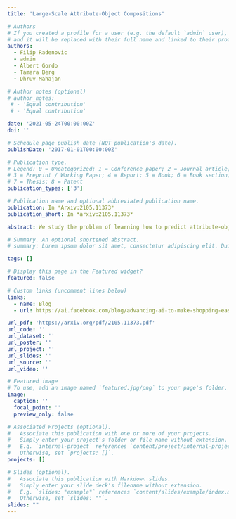 ```yaml
---
title: 'Large-Scale Attribute-Object Compositions'

# Authors
# If you created a profile for a user (e.g. the default `admin` user), write the username (folder name) here
# and it will be replaced with their full name and linked to their profile.
authors:
  - Filip Radenovic
  - admin
  - Albert Gordo
  - Tamara Berg
  - Dhruv Mahajan

# Author notes (optional)
# author_notes:
 # - 'Equal contribution'
 # - 'Equal contribution'

date: '2021-05-24T00:00:00Z'
doi: ''

# Schedule page publish date (NOT publication's date).
publishDate: '2017-01-01T00:00:00Z'

# Publication type.
# Legend: 0 = Uncategorized; 1 = Conference paper; 2 = Journal article;
# 3 = Preprint / Working Paper; 4 = Report; 5 = Book; 6 = Book section;
# 7 = Thesis; 8 = Patent
publication_types: ['3']

# Publication name and optional abbreviated publication name.
publication: In *Arxiv:2105.11373*
publication_short: In *arxiv:2105.11373*

abstract: We study the problem of learning how to predict attribute-object compositions from images, and its generalization to unseen compositions missing from the training data. To the best of our knowledge, this is a first large-scale study of this problem, involving hundreds of thousands of compositions. We train our framework with images from Instagram using hashtags as noisy weak supervision. We make careful design choices for data collection and modeling, in order to handle noisy annotations and unseen compositions. Finally, extensive evaluations show that learning to compose classifiers outperforms late fusion of individual attribute and object predictions, especially in the case of unseen attribute-object pairs.

# Summary. An optional shortened abstract.
# summary: Lorem ipsum dolor sit amet, consectetur adipiscing elit. Duis posuere tellus ac convallis placerat. Proin tincidunt magna sed ex sollicitudin condimentum.

tags: []

# Display this page in the Featured widget?
featured: false

# Custom links (uncomment lines below)
links:
  - name: Blog
  - url: https://ai.facebook.com/blog/advancing-ai-to-make-shopping-easier-for-everyone/

url_pdf: 'https://arxiv.org/pdf/2105.11373.pdf'
url_code: ''
url_dataset: ''
url_poster: ''
url_project: ''
url_slides: ''
url_source: ''
url_video: ''

# Featured image
# To use, add an image named `featured.jpg/png` to your page's folder.
image:
  caption: ''
  focal_point: ''
  preview_only: false

# Associated Projects (optional).
#   Associate this publication with one or more of your projects.
#   Simply enter your project's folder or file name without extension.
#   E.g. `internal-project` references `content/project/internal-project/index.md`.
#   Otherwise, set `projects: []`.
projects: []

# Slides (optional).
#   Associate this publication with Markdown slides.
#   Simply enter your slide deck's filename without extension.
#   E.g. `slides: "example"` references `content/slides/example/index.md`.
#   Otherwise, set `slides: ""`.
slides: ""
---
```

